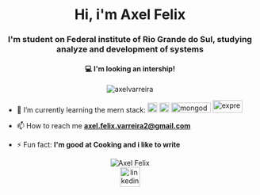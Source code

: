 <h1 align="center">Hi, i'm Axel Felix</h1>
<h3 align="center">I'm student on Federal institute of Rio Grande do Sul, studying analyze and development of systems </h3>
<h4 align="center"> 💻 I'm looking an intership!</h4>
<p align="center"> <img src="https://komarev.com/ghpvc/?username=axelvarreira" alt="axelvarreira" /> </p>

<p> 
  <ul>
     <li>
         🌱 I’m currently learning the mern stack:
        <img src="https://devicons.github.io/devicon/devicon.git/icons/react/react-original-wordmark.svg" alt="react" width="20" height="20"/>
        <img src="https://devicons.github.io/devicon/devicon.git/icons/nodejs/nodejs-original.svg" alt="nodejs" width="20" height="20"/>
        <img src="https://upload.wikimedia.org/wikipedia/commons/9/93/MongoDB_Logo.svg" alt="mongodb" width="80" height="20"/>
        <img src="https://www.vectorlogo.zone/logos/expressjs/expressjs-ar21.svg" alt="express" width="60" height="25"/>
    </li>
   </ul>
</p>

- 📫 How to reach me **axel.felix.varreira2@gmail.com**

- ⚡ Fun fact: **I'm good at Cooking and i like to write**

<p align="center">
  <img src="https://github-readme-stats.vercel.app/api?username=axelvarreira&show_icons=true" alt="Axel Felix"/>
<a href="https://www.linkedin.com/in/axel-felix-varreira" target="blank"><br>
  <img src="https://www.flaticon.com/svg/static/icons/svg/1384/1384889.svg" alt="linkedin" width="40" height="40"/>  
</a>

</p>

<!--
**AxelVarreira/AxelVarreira** is a ✨ _special_ ✨ repository because its `README.md` (this file) appears on your GitHub profile.

Here are some ideas to get you started:

- 🔭 I’m currently working on ...
- 🌱 I’m currently learning ...
- 👯 I’m looking to collaborate on ...
- 🤔 I’m looking for help with ...
- 💬 Ask me about ...
- 📫 How to reach me: ...
- 😄 Pronouns: ...
- ⚡ Fun fact: ...
-->
